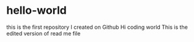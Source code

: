# hello-world
this is the first repository I created on Github
Hi coding world
This is the edited version of read me file
